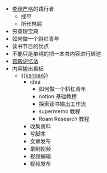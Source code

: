 - [查理芒格](<查理芒格.md>)的践行者
    - 成甲
    - 所长林超
- 穷查理宝典
- 如何做一个斜杠青年
- 读书节目的优点
- 不能只是单纯的把一本书内容进行转述
- [宫殿记忆法](<宫殿记忆法.md>)
- 内容输出看板
    - {{[kanban](<kanban.md>)}}
        - idea
            - 如何做一个斜杠青年
            - notion 基础教程
            - 探索读书输出工作流
            - supermemo 教程
            - Roam Research 教程
        - 收集资料
        - 写脚本
        - 文章发布
        - 录制视频
        - 视频编辑
        - 视频发布
